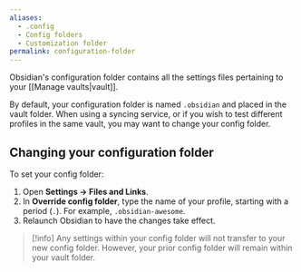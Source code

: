 ```yaml
---
aliases:
  - .config
  - Config folders
  - Customization folder
permalink: configuration-folder
---
```

Obsidian's configuration folder contains all the settings files pertaining to your [[Manage vaults|vault]].

By default, your configuration folder is named `.obsidian` and placed in the vault folder. When using a syncing service, or if you wish to test different profiles in the same vault, you may want to change your config folder. 

## Changing your configuration folder

To set your config folder:

1. Open **Settings → Files and Links**.
2. In **Override config folder**, type the name of your profile, starting with a period (`.`). For example, `.obsidian-awesome`.
3. Relaunch Obsidian to have the changes take effect. 

> [!info] Any settings within your config folder will not transfer to your new config folder. However, your prior config folder will remain within your vault folder.
